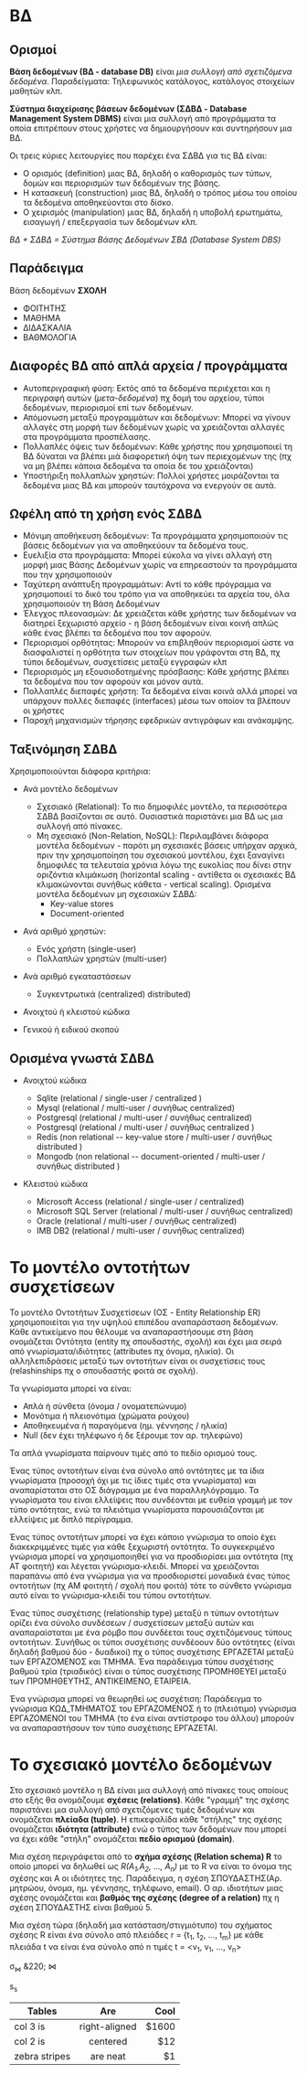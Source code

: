 # ΒΔ

## Ορισμοί

**Βάση δεδομένων (ΒΔ - database DB)** είναι *μια συλλογή από σχετιζόμενα δεδομένα*. Παραδείγματα: Τηλεφωνικός κατάλογος, κατάλογος στοιχείων μαθητών κλπ.

**Σύστημα διαχείρισης βάσεων δεδομένων (ΣΔΒΔ - Database Management System DBMS)** είναι μια συλλογή από προγράμματα τα οποία επιτρέπουν στους χρήστες να δημιουργήσουν και συντηρήσουν μια ΒΔ.

Οι τρεις κύριες λειτουργίες που παρέχει ένα ΣΔΒΔ για τις ΒΔ είναι:

- Ο ορισμός (definition) μιας ΒΔ, δηλαδή ο καθορισμός των τύπων, δομών και περιορισμών των δεδομένων της βάσης.
- Η κατασκευή (construction) μιας ΒΔ, δηλαδή ο τρόπος μέσω του οποίου τα δεδομένα αποθηκεύονται στο δίσκο.
- Ο χειρισμός (manipulation) μιας ΒΔ, δηλαδή η υποβολή ερωτημάτω, εισαγωγή / επεξεργασία των δεδομένων κλπ.

*ΒΔ + ΣΔΒΔ = Σύστημα Βάσης Δεδομένων ΣΒΔ (Database System DBS)*

## Παράδειγμα

Βάση δεδομένων **ΣΧΟΛΗ**

- ΦΟΙΤΗΤΗΣ
- ΜΑΘΗΜΑ
- ΔΙΔΑΣΚΑΛΙΑ
- ΒΑΘΜΟΛΟΓΙΑ

## Διαφορές ΒΔ από απλά αρχεία / προγράμματα

- Αυτοπεριγραφική φύση: Εκτός από τα δεδομένα περιέχεται και η περιγραφή αυτών (*μετα-δεδομένα*) πχ δομή του αρχείου, τύποι δεδομένων, περιορισμοί επί των δεδομένων.
- Απόμονωση μεταξύ προγραμμάτων και δεδομένων: Μπορεί να γίνουν αλλαγές στη μορφή των δεδομένων χωρίς να χρειάζονται αλλαγές στα προγράμματα προσπέλασης.
- Πολλαπλές όψεις των δεδομένων: Κάθε χρήστης που χρησιμοποιεί τη ΒΔ δύναται να βλέπει μιά διαφορετική όψη των περιεχομένων της (πχ να μη βλέπει κάποια δεδομένα τα οποία δε του χρειάζονται)
- Υποστήριξη πολλαπλών χρηστών: Πολλοί χρήστες μοιράζονται τα δεδομένα μιας ΒΔ και μπορούν ταυτόχρονα να ενεργούν σε αυτά.

## Ωφέλη από τη χρήση ενός ΣΔΒΔ

- Μόνιμη αποθήκευση δεδομένων: Τα προγράμματα χρησιμοποιούν τις βάσεις δεδομένων για να αποθηκεύουν τα δεδομένα τους.
- Ευελιξία στα προγράμματα: Μπορεί εύκολα να γίνει αλλαγή στη μορφή μιας Βάσης Δεδομένων χωρίς να επηρεαστούν τα προγράμματα που την χρησιμοποιούν
- Ταχύτερη ανάπτυξη προγραμμάτων: Αντί το κάθε πρόγραμμα να χρησιμοποιεί το δικό του τρόπο για να αποθηκεύει τα αρχεία του, όλα χρησιμοποιούν τη Βάση Δεδομένων
- Έλεγχος πλεονασμών: Δε χρειάζεται κάθε χρήστης των δεδομένων να διατηρεί ξεχωριστό αρχείο - η βάση δεδομένων είναι κοινή απλώς κάθε ένας βλέπει τα δεδομένα που τον αφορούν.
- Περιορισμοί ορθότητας: Μπορούν να επιβληθούν περιορισμοί ώστε να διασφαλιστεί η ορθότητα των στοιχείων που γράφονται στη ΒΔ, πχ τύποι δεδομένων, συσχετίσεις μεταξύ εγγραφών κλπ
- Περιορισμός μη εξουσιοδοτημένης πρόσβασης: Κάθε χρήστης βλέπει τα δεδομένα που τον αφορούν και μόνον αυτά.
- Πολλαπλές διεπαφές χρήστη: Τα δεδομένα είναι κοινά αλλά μπορεί να υπάρχουν πολλές διεπαφές (interfaces) μέσω των οποίον τα βλέπουν οι χρήστες
- Παροχή μηχανισμών τήρησης εφεδρικών αντιγράφων και ανάκαμψης.

## Ταξινόμηση ΣΔΒΔ

Χρησιμοποιούνται διάφορα κριτήρια:

- Ανά μοντέλο δεδομένων
  - Σχεσιακό (Relational): Το πιο δημοφιλές μοντέλο, τα περισσότερα ΣΔΒΔ βασίζονται σε αυτό. Ουσιαστικά παριστάνει μια ΒΔ ως μια συλλογή από πίνακες.
  - Μη σχεσιακό (Non-Relation, NoSQL): Περιλαμβάνει διάφορα μοντέλα δεδομένων - παρότι μη σχεσιακές βάσεις υπήρχαν αρχικά, πριν την χρησιμοποίηση του σχεσιακού μοντέλου, έχει ξαναγίνει δημοφιλές τα τελευταία χρόνια λόγω της ευκολίας που δίνει στην οριζόντια κλιμάκωση (horizontal scaling - αντίθετα οι σχεσιακές ΒΔ κλιμακώνονται συνήθως κάθετα - vertical scaling). Ορισμένα μοντέλα δεδομένων μη σχεσιακών ΣΔΒΔ:
      - Key-value stores
      - Document-oriented


- Ανά αριθμό χρηστών:
  - Ενός χρήστη (single-user)
  - Πολλαπλών χρηστών (multi-user)


- Ανά αριθμό εγκαταστάσεων
  - Συγκεντρωτικά (centralized)
distributed)


- Ανοιχτού ή κλειστού κώδικα
- Γενικού ή ειδικού σκοπού


## Ορισμένα γνωστά ΣΔΒΔ

- Ανοιχτού κώδικα
  - Sqlite (relational / single-user / centralized )
  - Mysql (relational / multi-user / συνήθως centralized)
  - Postgresql (relational / multi-user / συνήθως centralized)
  - Postgresql (relational / multi-user / συνήθως centralized )
  - Redis (non relational -- key-value store / multi-user / συνήθως distributed )
  - Mongodb (non relational -- document-oriented / multi-user / συνήθως distributed )  


- Κλειστού κώδικα
  - Microsoft Access (relational / single-user / centralized)
  - Microsoft SQL Server (relational / multi-user / συνήθως centralized)
  - Oracle (relational / multi-user / συνήθως centralized)
  - IMB DB2 (relational / multi-user / συνήθως centralized)

# Το μοντέλο οντοτήτων συσχετίσεων

Το μοντέλο Οντοτήτων Συσχετίσεων (ΟΣ - Entity Relationship ER) χρησιμοποιείται
για την υψηλού επιπέδου αναπαράσταση δεδομένων. Κάθε αντικείμενο που θέλουμε
να αναπαραστήσουμε στη βάση ονομάζεται Οντότητα (entity πχ σπουδαστής, σχολή)
και έχει μια σειρά από γνωρίσματα/ιδιότητες (attributes πχ όνομα, ηλικία). Οι
αλληλεπιδράσεις μεταξύ των οντοτήτων είναι οι συσχετίσεις τους (relashinships
  πχ ο σπουδαστής φοιτά σε σχολή).

Τα γνωρίσματα μπορεί να είναι:

- Απλά ή σύνθετα (όνομα / ονοματεπώνυμο)
- Μονότιμα ή πλειονότιμα (χρώματα ρούχου)
- Αποθηκευμένα ή παραγόμενα (ημ. γέννησης / ηλικία)
- Null (δεν έχει τηλέφωνο ή δε ξέρουμε τον αρ. τηλεφώνο)

Τα απλά γνωρίσματα παίρνουν τιμές από το πεδίο ορισμού τους.

Ένας τύπος οντοτήτων είναι ένα σύνολο από οντότητες με τα ίδια γνωρίσματα
(προσοχή όχι με τις ίδιες τιμές στα γνωρίσματα) και αναπαρίσταται στο ΟΣ
διάγραμμα με ένα παραλληλόγραμμο. Τα γνωρίσματα του είναι ελλείψεις που
συνδέονται με ευθεία γραμμή με τον τύπο οντότητας, ενώ τα πλειότιμα
γνωρίσματα παρουσιάζονται με ελλείψεις με διπλό περίγραμμα.

Ένας τύπος οντοτήτων μπορεί να έχει κάποιο γνώρισμα το οποίο
έχει διακεκριμμένες τιμές για κάθε ξεχωριστή οντότητα. Το συγκεκριμένο
γνώρισμα μπορεί να χρησιμοποιηθεί για να προσδιορίσει μια οντότητα
(πχ ΑΤ φοιτητή)
και λέγεται γνώρισμα-κλειδί. Μπορεί να χρειάζονται παραπάνω από ένα γνώρισμα
για να προσδιοριστεί μοναδικά ένας τύπος οντοτήτων (πχ ΑΜ φοιτητή / σχολή που φοιτά)
τότε το σύνθετο γνώρισμα αυτό είναι το γνώρισμα-κλειδί του τύπου οντοτήτων.

Ένας τύπος συσχέτισης (relationship type) μεταξύ n τύπων οντοτήτων ορίζει
ένα σύνολο συνδέσεων / συσχετίσεων μεταξύ αυτών και αναπαραίσταται με ένα
ρόμβο που συνδέεται τους σχετιζόμενους τύπους οντοτήτων. Συνήθως οι τύποι
συσχέτισης συνδέοουν δύο οντότητες (είναι δηλαδή βαθμού δύο - δυαδικοί) πχ
ο τύπος συσχέτισης ΕΡΓΑΖΕΤΑΙ μεταξύ των ΕΡΓΑΖΟΜΕΝΟΣ και ΤΜΗΜΑ. Ένα παράδειγμα
τύπου συσχέτισης βαθμού τρία (τριαδικός) είναι ο τύπος συσχέτισης ΠΡΟΜΗΘΕΥΕΙ
μεταξύ των ΠΡΟΜΗΘΕΥΤΗΣ, ΑΝΤΙΚΕΙΜΕΝΟ, ΕΤΑΙΡΕΙΑ.

Ένα γνώρισμα μπορεί να θεωρηθεί ως συσχέτιση: Παράδειγμα το γνώρισμα ΚΩΔ_ΤΜΗΜΑΤΟΣ
του ΕΡΓΑΖΟΜΕΝΟΣ ή το (πλειότιμο) γνώρισμα ΕΡΓΑΖΟΜΕΝΟΙ του ΤΜΗΜΑ (το ένα είναι
αντίστροφο του άλλου) μπορούν να αναπαραστήσουν τον τύπο συσχέτισης ΕΡΓΑΖΕΤΑΙ.


# Το σχεσιακό μοντέλο δεδομένων

Στο σχεσιακό μοντέλο η ΒΔ είναι μια συλλογή από πίνακες τους οποίους στο εξής θα ονομάζουμε **σχέσεις (relations)**. Κάθε "γραμμή" της σχέσης παριστάνει μια συλλογή από σχετιζόμενες τιμές δεδομένων και ονομάζεται **πλείαδα (tuple)**. Η επικεφαλίδα κάθε "στήλης" της σχέσης ονομάζεται **ιδιότητα (attribute)** ενώ ο τύπος των δεδομένων που μπορεί να έχει κάθε "στήλη" ονομάζεται **πεδίο ορισμού (domain)**.

Μια σχέση περιγράφεται από το **σχήμα σχέσης (Relation schema) R** το οποίο μπορεί να δηλωθεί ως *R(A<sub>1</sub>,A<sub>2</sub>, ..., A<sub>n</sub>)* με το R να είναι το όνομα της σχέσης και Α οι ιδιότητες της. Παράδειγμα, η σχέση ΣΠΟΥΔΑΣΤΗΣ(Αρ. μητρώου, όνομα, ημ. γέννησης, τηλέφωνο, email). Ο αρ. ιδιοτήτων μιας σχέσης ονομάζεται και **βαθμός της σχέσης (degree of a relation)** πχ η σχέση ΣΠΟΥΔΑΣΤΗΣ είναι βαθμού 5.

Μια σχέση τώρα (δηλαδή μια κατάσταση/στιγμιότυπο) του σχήματος σχέσης R είναι ένα σύνολο από πλειάδες r = {t<sub>1</sub>, t<sub>2</sub>, ..., t<sub>m</sub>} με κάθε πλειάδα t να είναι ένα σύνολο από n τιμές t = &lt;v<sub>1</sub>, v<sub>1</sub>, ..., v<sub>n</sub>&gt;

σ<sub>⋈</sub> &220;
⋈


s<sub>s</sub>




| Tables        | Are           | Cool  |
| ------------- |:-------------:| -----:|
| col 3 is      | right-aligned | $1600 |
| col 2 is      | centered      |   $12 |
| zebra stripes | are neat      |    $1 |
